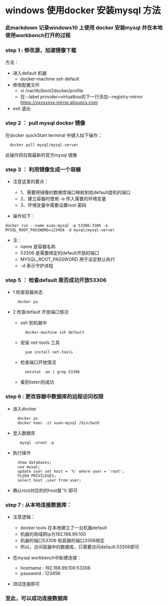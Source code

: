 # windows 使用docker 安装mysql 方法
### 此markdown 记录windows10 上使用 docker 安装mysql 并在本地使用workbench打开的过程

### step 1 :  修改源，加速镜像下载
方法：
- 进入default 机器
  - docker-machine ssh default
- 修改配置文件
  - vi /var/lib/boot2docker/profile
  -  在--label provider=virtualbox的下一行添加--registry-mirror https://xxxxxxxx.mirror.aliyuncs.com
- exit 退出

### step 2 ： pull mysql docker 镜像

在docker quickStart terminal 中键入如下操作：

```
  docker pull mysql/mysql-server
```

此操作将拉取最新的官方mysql 镜像


### step 3 ： 利用镜像生成一个容器

- 注意这里的要点：
  - 1、需要把镜像的数据库端口映射到给default虚机的端口
  - 2、建立容器时使用 -e 传入需要的环境变量
  - 3、环境变量中需要设置root 密码

- 操作如下：
```
docker run --name xuan-mysql -p 53306:3306 -e MYSQL_ROOT_PASSWORD=123456 -d mysql/mysql-server
```
- 注：
  - name 是容器名称
  - 53306 是需要绑定的default开放的端口
  - MYSQL_ROOT_PASSWORD 用于设定默认执行
  - -d 表示守护进程

### step 5 ： 检查default 是否成功开放53306

- 1 检查容器状态

  ```
    docker ps
  ```
- 2 检查default 开放端口情况

  - ssh 到机器中
    ```
      docker-machine ssh default
    ```
  - 安装 net-tools 工具
    ```
      yum install net-tools
    ```
  - 检查端口开放情况
    ```
      netstat -an | grep 53306   
    ```
  - 看到listen则成功

### step 6 : 更改容器中数据库的远程访问权限
- 进入docker
  ```
    docker ps
    docker exec -it xuan-mysql /bin/bash
  ```
- 登入数据库
  ```
     mysql -uroot -p
  ```

- 执行操作
  ```
    show databases;
    use mysql;
    update user set host = '%' where user = 'root';
    FLUSH PRIVILEGES;
    select host ,user from user;

  ```
- 确认root对应的的host是'%'即可

### step 7 : 从本地连接数据库：
- 注意逻辑：
  - docker tools 在本地建立了一台机器default
  - 机器的局域网ip为192.168.99.100
  - 机器的端口53306 和容器的端口3306绑定
  - 所以，访问容器中的数据库，只需要访问default:53306即可

- 在mysql workbench中新建连接：
  - hostname : 192.168.99.100:53306
  - password : 123456

- 测试连接即可

### 至此，可以成功连接数据库
